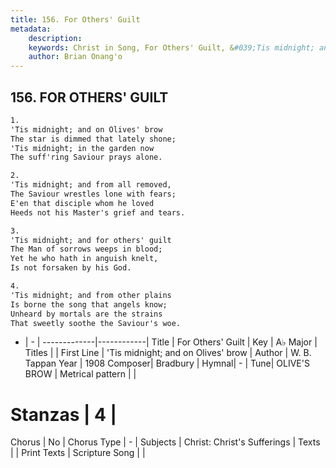 ```yaml
---
title: 156. For Others' Guilt
metadata:
    description: 
    keywords: Christ in Song, For Others' Guilt, &#039;Tis midnight; and on Olives&#039; brow, 
    author: Brian Onang'o
---
```



## 156. FOR OTHERS' GUILT

```txt
1.
'Tis midnight; and on Olives' brow
The star is dimmed that lately shone;
'Tis midnight; in the garden now
The suff'ring Saviour prays alone.

2.
'Tis midnight; and from all removed,
The Saviour wrestles lone with fears;
E'en that disciple whom he loved
Heeds not his Master's grief and tears.

3.
'Tis midnight; and for others' guilt
The Man of sorrows weeps in blood;
Yet he who hath in anguish knelt,
Is not forsaken by his God.

4.
'Tis midnight; and from other plains
Is borne the song that angels know;
Unheard by mortals are the strains
That sweetly soothe the Saviour's woe.
```

- |   -  |
-------------|------------|
Title | For Others' Guilt |
Key | A♭ Major |
Titles |  |
First Line | &#039;Tis midnight; and on Olives&#039; brow |
Author | W. B. Tappan
Year | 1908
Composer| Bradbury |
Hymnal|  - |
Tune| OLIVE&#039;S BROW |
Metrical pattern | |
# Stanzas | 4 |
Chorus | No |
Chorus Type | - |
Subjects | Christ: Christ's Sufferings |
Texts |  |
Print Texts | 
Scripture Song |  |
  
